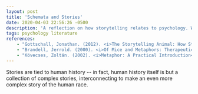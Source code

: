 ```yaml
---
layout: post
title: 'Schemata and Stories'
date: 2020-04-03 22:56:26 -0500
description: 'A reflection on how storytelling relates to psychology. What is meant by a "story" in the general sense? How do stories reflect our self-concept, and to a broader extent, our own cognition? How do stories shape us?'
tags: psychology literature
references:
    - "Gottschall, Jonathan. (2012). <i>The Storytelling Animal: How Stories Make Us Human</i>. Boston: Houghton Mifflin Harcourt."
    - "Brandell, Jerrold. (2000). <i>Of Mice and Metaphors: Therapeutic Storytelling with Children</i>. New York: Basic Books."
    - "Kövecses, Zoltán. (2002). <i>Metaphor: A Practical Introduction</i>. Oxford: Oxford University Press."
---
```


Stories are tied to human history -- in fact, human history itself is but a collection of complex stories, interconnecting to make an even more complex story of the human race. 
